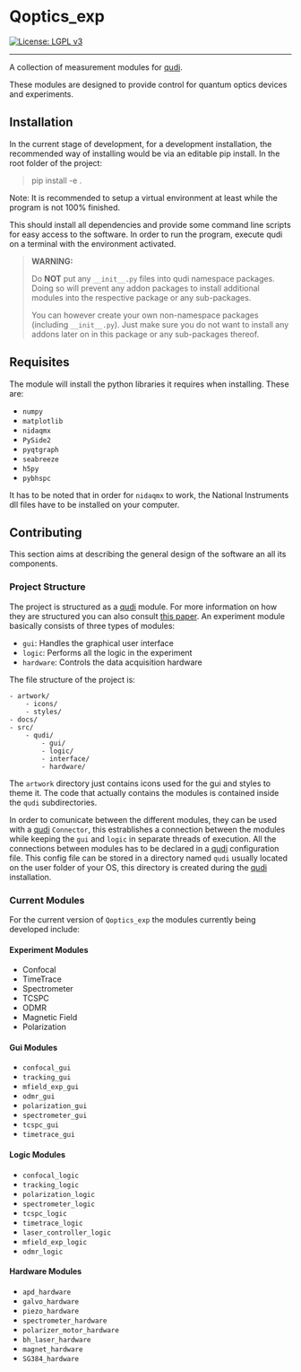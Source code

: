 # Qoptics_exp
[![License: LGPL v3](https://img.shields.io/badge/License-LGPL%20v3-blue.svg)](https://www.gnu.org/licenses/lgpl-3.0)

---

A collection of measurement modules for [qudi](https://github.com/Ulm-IQO/qudi-core).

These modules are designed to provide control for quantum optics devices and experiments.

## Installation

In the current stage of development, for a development installation, the recommended way of installing would be via an editable pip install. In the root folder of the project:

> pip install -e .

Note: It is recommended to setup a virtual environment at least while the program is not 100% finished.

This should install all dependencies and provide some command line scripts for easy access to the software. In order to run the program, execute qudi on a terminal with the environment activated.


> __WARNING:__
> 
> Do __NOT__ put any `__init__.py` files into qudi namespace packages. Doing so will prevent any 
> addon packages to install additional modules into the respective package or any sub-packages.
> 
> You can however create your own non-namespace packages (including `__init__.py`). Just make sure 
> you do not want to install any addons later on in this package or any sub-packages thereof.


## Requisites

The module will install the python libraries it requires when installing. These are:

- `numpy`
- `matplotlib`
- `nidaqmx`
- `PySide2`
- `pyqtgraph`
- `seabreeze`
- `h5py`
- `pybhspc`

It has to be noted that in order for `nidaqmx` to work, the National Instruments dll files have to be installed on your computer.

## Contributing

This section aims at describing the general design of the software an all its components.

### Project Structure

The project is structured as a [qudi](https://github.com/Ulm-IQO/qudi-core) module. For more information on how they are structured you can also consult [this paper](https://doi.org/10.1016/j.softx.2017.02.001). An experiment module basically consists of three types of modules:

- `gui`: Handles the graphical user interface
- `logic`: Performs all the logic in the experiment
- `hardware`: Controls the data acquisition hardware

The file structure of the project is:

    - artwork/
        - icons/
        - styles/
    - docs/
    - src/
        - qudi/
            - gui/
            - logic/
            - interface/
            - hardware/

The `artwork` directory just contains icons used for the gui and styles to theme it. The code that actually contains the modules is contained inside the `qudi` subdirectories. 

In order to comunicate between the different modules, they can be used with a [qudi](https://github.com/Ulm-IQO/qudi-core) `Connector`, this estrablishes a connection between the modules while keeping the `gui` and `logic` in separate threads of execution. All the connections between modules has to be declared in a [qudi](https://github.com/Ulm-IQO/qudi-core) configuration file. This config file can be stored in a directory named `qudi` usually located on the user folder of your OS, this directory is created during the [qudi](https://github.com/Ulm-IQO/qudi-core) installation.


### Current Modules

For the current version of `Qoptics_exp` the modules currently being developed include:

#### Experiment Modules

- Confocal
- TimeTrace
- Spectrometer
- TCSPC
- ODMR
- Magnetic Field
- Polarization

#### Gui Modules

- `confocal_gui`
- `tracking_gui`
- `mfield_exp_gui`
- `odmr_gui`
- `polarization_gui`
- `spectrometer_gui`
- `tcspc_gui`
- `timetrace_gui`
  
#### Logic Modules

- `confocal_logic`
- `tracking_logic`
- `polarization_logic`
- `spectrometer_logic`
- `tcspc_logic`
- `timetrace_logic`
- `laser_controller_logic`
- `mfield_exp_logic`
- `odmr_logic`


#### Hardware Modules

- `apd_hardware`
- `galvo_hardware`
- `piezo_hardware`
- `spectrometer_hardware`
- `polarizer_motor_hardware`
- `bh_laser_hardware`
- `magnet_hardware`
- `SG384_hardware`

